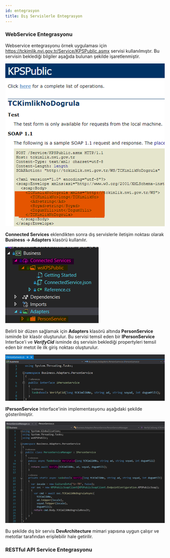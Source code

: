 ```yaml
---
id: entegrasyon
title: Dış Servislerle Entegrasyon
---
```



### WebService Entegrasyonu
Webservice entegrasyonu örnek uygulaması için https://tckimlik.nvi.gov.tr/Service/KPSPublic.asmx servisi kullanılmıştır. Bu servisin beklediği bilgiler aşağıda bulunan şekilde işaretlenmiştir. 

![](./media/image57.png)

**Connected Services** eklendikten sonra dış servislerle iletişim noktası olarak **Business -> Adapters** klasörü kullanılır. 

![](./media/image58.png)

Belirli bir düzen sağlamak için **Adapters** klasörü altında **PersonService** isminde bir klasör oluşturulur. Bu servisi temsil eden bir **IPersonService** Interface'i ve ***VerifyCid*** isminde dış servisin beklediği propertyleri temsil eden bir metot ile ilk giriş noktası oluşturulur. 

![](./media/image59.png)

**IPersonService** Interface'inin implementasyonu aşağıdaki şekilde gösterilmiştir.

![](./media/image60.png)

Bu şekilde dış bir servis **DevArchitecture** mimari yapısına uygun çalışır ve metotlar tarafından erişilebilir hale getirilir.

### RESTful API Service Entegrasyonu